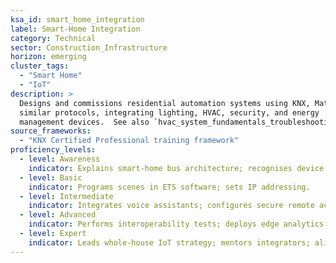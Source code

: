```yaml
---
ksa_id: smart_home_integration
label: Smart-Home Integration
category: Technical
sector: Construction_Infrastructure
horizon: emerging
cluster_tags:
  - "Smart Home"
  - "IoT"
description: >
  Designs and commissions residential automation systems using KNX, Matter, or
  similar protocols, integrating lighting, HVAC, security, and energy
  management devices.  See also `hvac_system_fundamentals_troubleshooting`.
source_frameworks:
  - "KNX Certified Professional training framework"
proficiency_levels:
  - level: Awareness
    indicator: Explains smart-home bus architecture; recognises device types.
  - level: Basic
    indicator: Programs scenes in ETS software; sets IP addressing.
  - level: Intermediate
    indicator: Integrates voice assistants; configures secure remote access.
  - level: Advanced
    indicator: Performs interoperability tests; deploys edge analytics.
  - level: Expert
    indicator: Leads whole-house IoT strategy; mentors integrators; aligns with cybersecurity best practice.
---
```

